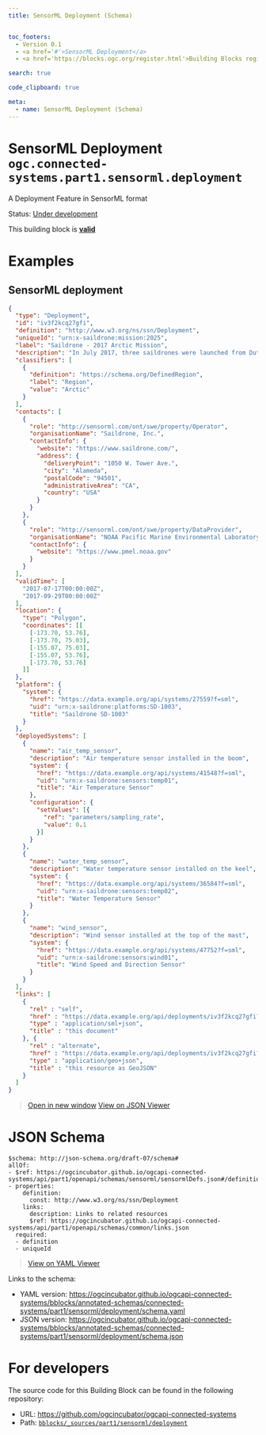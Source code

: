 ```yaml
---
title: SensorML Deployment (Schema)


toc_footers:
  - Version 0.1
  - <a href='#'>SensorML Deployment</a>
  - <a href='https://blocks.ogc.org/register.html'>Building Blocks register</a>

search: true

code_clipboard: true

meta:
  - name: SensorML Deployment (Schema)
---
```



# SensorML Deployment `ogc.connected-systems.part1.sensorml.deployment`

A Deployment Feature in SensorML format

<p class="status">
    <span data-rainbow-uri="http://www.opengis.net/def/status">Status</span>:
    <a href="http://www.opengis.net/def/status/under-development" target="_blank" data-rainbow-uri>Under development</a>
</p>

<aside class="success">
This building block is <strong><a href="https://github.com/ogcincubator/ogcapi-connected-systems/blob/master/bblocks/tests/connected-systems/part1/sensorml/deployment/" target="_blank">valid</a></strong>
</aside>

# Examples

## SensorML deployment



```json
{
  "type": "Deployment",
  "id": "iv3f2kcq27gfi",
  "definition": "http://www.w3.org/ns/ssn/Deployment",
  "uniqueId": "urn:x-saildrone:mission:2025",
  "label": "Saildrone - 2017 Arctic Mission",
  "description": "In July 2017, three saildrones were launched from Dutch Harbor, Alaska, in partnership with NOAA Research...",
  "classifiers": [
    {
      "definition": "https://schema.org/DefinedRegion",
      "label": "Region",
      "value": "Arctic"
    }
  ],
  "contacts": [
    {
      "role": "http://sensorml.com/ont/swe/property/Operator",
      "organisationName": "Saildrone, Inc.",
      "contactInfo": {
        "website": "https://www.saildrone.com/",
        "address": {
          "deliveryPoint": "1050 W. Tower Ave.",
          "city": "Alameda",
          "postalCode": "94501",
          "administrativeArea": "CA",
          "country": "USA"
        }
      }
    },
    {
      "role": "http://sensorml.com/ont/swe/property/DataProvider",
      "organisationName": "NOAA Pacific Marine Environmental Laboratory (PMEL)",
      "contactInfo": {
        "website": "https://www.pmel.noaa.gov"
      }
    }
  ],
  "validTime": [
    "2017-07-17T00:00:00Z",
    "2017-09-29T00:00:00Z"
  ],
  "location": {
    "type": "Polygon",
    "coordinates": [[
      [-173.70, 53.76],
      [-173.70, 75.03],
      [-155.07, 75.03],
      [-155.07, 53.76],
      [-173.70, 53.76]
    ]]
  },
  "platform": {
    "system": {
      "href": "https://data.example.org/api/systems/27559?f=sml",
      "uid": "urn:x-saildrone:platforms:SD-1003",
      "title": "Saildrone SD-1003"
    }
  },
  "deployedSystems": [
    {
      "name": "air_temp_sensor",
      "description": "Air temperature sensor installed in the boom",
      "system": {
        "href": "https://data.example.org/api/systems/41548?f=sml",
        "uid": "urn:x-saildrone:sensors:temp01",
        "title": "Air Temperature Sensor"
      },
      "configuration": {
        "setValues": [{
          "ref": "parameters/sampling_rate",
          "value": 0.1
        }]
      }
    },
    {
      "name": "water_temp_sensor",
      "description": "Water temperature sensor installed on the keel",
      "system": {
        "href": "https://data.example.org/api/systems/36584?f=sml",
        "uid": "urn:x-saildrone:sensors:temp02",
        "title": "Water Temperature Sensor"
      }
    },
    {
      "name": "wind_sensor",
      "description": "Wind sensor installed at the top of the mast",
      "system": {
        "href": "https://data.example.org/api/systems/47752?f=sml",
        "uid": "urn:x-saildrone:sensors:wind01",
        "title": "Wind Speed and Direction Sensor"
      }
    }
  ],
  "links": [
    {
      "rel" : "self",
      "href" : "https://data.example.org/api/deployments/iv3f2kcq27gfi?f=sml",
      "type" : "application/sml+json",
      "title" : "this document"
    }, {
      "rel" : "alternate",
      "href" : "https://data.example.org/api/deployments/iv3f2kcq27gfi?f=json",
      "type" : "application/geo+json",
      "title" : "this resource as GeoJSON"
    }
  ]
}
```

<blockquote class="lang-specific json">
  <p class="example-links">
    <a target="_blank" href="https://ogcincubator.github.io/ogcapi-connected-systems/bblocks/tests/connected-systems/part1/sensorml/deployment/example_1_1.json">Open in new window</a>
    <a target="_blank" href="https://avillar.github.io/TreedocViewer/?dataParser=json&amp;dataUrl=https%3A%2F%2Fogcincubator.github.io%2Fogcapi-connected-systems%2Fbblocks%2Ftests%2Fconnected-systems%2Fpart1%2Fsensorml%2Fdeployment%2Fexample_1_1.json&amp;expand=2&amp;option=%7B%22showTable%22%3A+false%7D">View on JSON Viewer</a></p>
</blockquote>



# JSON Schema

```yaml--schema
$schema: http://json-schema.org/draft-07/schema#
allOf:
- $ref: https://ogcincubator.github.io/ogcapi-connected-systems/api/part1/openapi/schemas/sensorml/sensormlDefs.json#/definitions/Deployment
- properties:
    definition:
      const: http://www.w3.org/ns/ssn/Deployment
    links:
      description: Links to related resources
      $ref: https://ogcincubator.github.io/ogcapi-connected-systems/api/part1/openapi/schemas/common/links.json
  required:
  - definition
  - uniqueId

```

> <a target="_blank" href="https://avillar.github.io/TreedocViewer/?dataParser=yaml&amp;dataUrl=https%3A%2F%2Fogcincubator.github.io%2Fogcapi-connected-systems%2Fbblocks%2Fannotated-schemas%2Fconnected-systems%2Fpart1%2Fsensorml%2Fdeployment%2Fschema.yaml&amp;expand=2&amp;option=%7B%22showTable%22%3A+false%7D">View on YAML Viewer</a>

Links to the schema:

* YAML version: <a href="https://ogcincubator.github.io/ogcapi-connected-systems/bblocks/annotated-schemas/connected-systems/part1/sensorml/deployment/schema.yaml" target="_blank">https://ogcincubator.github.io/ogcapi-connected-systems/bblocks/annotated-schemas/connected-systems/part1/sensorml/deployment/schema.yaml</a>
* JSON version: <a href="https://ogcincubator.github.io/ogcapi-connected-systems/bblocks/annotated-schemas/connected-systems/part1/sensorml/deployment/schema.json" target="_blank">https://ogcincubator.github.io/ogcapi-connected-systems/bblocks/annotated-schemas/connected-systems/part1/sensorml/deployment/schema.json</a>

# For developers

The source code for this Building Block can be found in the following repository:

* URL: <a href="https://github.com/ogcincubator/ogcapi-connected-systems" target="_blank">https://github.com/ogcincubator/ogcapi-connected-systems</a>
* Path:
<code><a href="https://github.com/ogcincubator/ogcapi-connected-systems/blob/HEAD/bblocks/_sources/part1/sensorml/deployment" target="_blank">bblocks/_sources/part1/sensorml/deployment</a></code>

